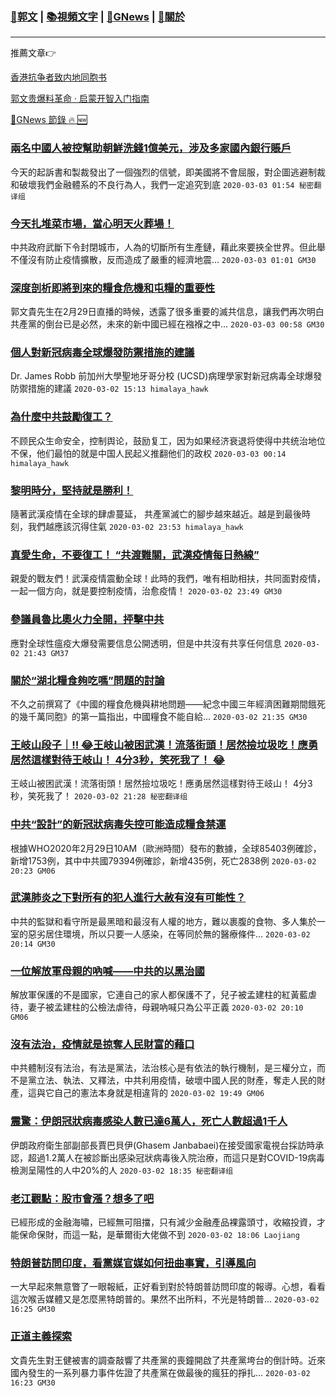 ###  [:eagle:郭文](https://github.com/ourhimalayas/txt) | [:books:視頻文字](https://github.com/ourhimalayas/txt/blob/master/content/README.md) | [:newspaper:GNews](https://github.com/ourhimalayas/txt/blob/master/content/gnews/README.md) | [:pray:關於](https://github.com/ourhimalayas/home/tree/master/about)
---

推薦文章:point_right:

[香港抗争者致内地同胞书](https://github.com/ourhimalayas/news/blob/master/2019/08/a_letter_from_the_hong_kong_people.md)

[郭文贵爆料革命 · 启蒙开智入门指南](https://github.com/ourhimalayas/txt/issues/1)

[:newspaper:GNews 節錄 :fire: :new:](https://github.com/ourhimalayas/txt/blob/master/content/gnews/README.md) 



### [兩名中國人被控幫助朝鮮洗錢1億美元，涉及多家國內銀行賬戶](/content/gnews/1/README.md)

今天的起訴書和製裁發出了一個強烈的信號，即美國將不會屈服，對企圖逃避制裁和破壞我們金融體系的不良行為人，我們一定追究到底  `2020-03-03 01:54 秘密翻译组`

### [今天扎堆菜市場，當心明天火葬場！](/content/gnews/2/README.md)

中共政府武斷下令封閉城市，人為的切斷所有生產鏈，藉此來要挾全世界。但此舉不僅沒有防止疫情擴散，反而造成了嚴重的經濟地震...  `2020-03-03 01:01 GM30`

### [深度剖析即將到來的糧食危機和屯糧的重要性](/content/gnews/3/README.md)

郭文貴先生在2月29日直播的時候，透露了很多重要的滅共信息，讓我們再次明白共產黨的倒台已是必然，未來的新中國已經在襁褓之中...  `2020-03-03 00:58 GM30`

### [個人對新冠病毒全球爆發防禦措施的建議](/content/gnews/4/README.md)

Dr. James Robb 前加州大學聖地牙哥分校 (UCSD)病理學家對新冠病毒全球爆發防禦措施的建議  `2020-03-02 15:13 himalaya_hawk`

### [為什麼中共鼓勵復工？](/content/gnews/5/README.md)

不顾民众生命安全，控制舆论，鼓励复工，因为如果经济衰退将使得中共统治地位不保，他们最怕的就是中国人民起义推翻他们的政权  `2020-03-03 00:14 himalaya_hawk`

### [黎明時分，堅持就是勝利！](/content/gnews/6/README.md)

隨著武漢疫情在全球的肆虐蔓延， 共產黨滅亡的腳步越來越近。越是到最後時刻，我們越應該沉得住氣  `2020-03-02 23:53 himalaya_hawk`

### [真愛生命，不要復工！ “共渡難關，武漢疫情每日熱線”](/content/gnews/7/README.md)

親愛的戰友們！武漢疫情震動全球！此時的我們，唯有相助相扶，共同面對疫情，一起一個方向，就是要控制疫情，治愈疫情！  `2020-03-02 23:49 GM30`

### [參議員魯比奧火力全開，抨擊中共](/content/gnews/8/README.md)

應對全球性瘟疫大爆發需要信息公開透明，但是中共沒有共享任何信息  `2020-03-02 21:43 GM37`

### [關於“湖北糧食夠吃嗎”問題的討論](/content/gnews/9/README.md)

不久之前撰寫了《中國的糧食危機與耕地問題——紀念中國三年經濟困難期間餓死的幾千萬同胞》的第一篇指出，中國糧食不能自給...  `2020-03-02 21:35 GM30`

### [王岐山段子｜‼ ️😂王岐山被困武漢！流落街頭！居然撿垃圾吃！應勇居然這樣對待王岐山！ 4分3秒，笑死我了！ 😂](/content/gnews/10/README.md)

王岐山被困武漢！流落街頭！居然撿垃圾吃！應勇居然這樣對待王岐山！ 4分3秒，笑死我了！  `2020-03-02 21:28 秘密翻译组`

### [中共“設計”的新冠狀病毒失控可能造成糧食禁運](/content/gnews/11/README.md)

根據WHO2020年2月29日10AM（歐洲時間）發布的數據，全球85403例確診，新增1753例，其中中共國79394例確診，新增435例，死亡2838例  `2020-03-02 20:23 GM06`

### [武漢肺炎之下對所有的犯人進行大赦有沒有可能性？](/content/gnews/12/README.md)

中共的監獄和看守所是最黑暗和最沒有人權的地方，難以裹腹的食物、多人集於一室的惡劣居住環境，所以只要一人感染，在等同於無的醫療條件...  `2020-03-02 20:14 GM30`

### [一位解放軍母親的吶喊——中共的以黑治國](/content/gnews/13/README.md)

解放軍保護的不是國家，它連自己的家人都保護不了，兒子被孟建柱的紅黃藍虐待，妻子被孟建柱的公檢法虐待，母親吶喊只為公平正義  `2020-03-02 20:10 GM06`

### [沒有法治，疫情就是掠奪人民財富的藉口](/content/gnews/14/README.md)

中共體制沒有法治，有法是黨法，法治核心是有依法的執行機制，是三權分立，而不是黨立法、執法、又釋法，中共利用疫情，破壞中國人民的財產，奪走人民的財產，這與它自己的憲法本身就是相違背的  `2020-03-02 19:49 GM06`

### [震驚：伊朗冠狀病毒感染人數已達6萬人，死亡人數超過1千人](/content/gnews/15/README.md)

伊朗政府衛生部副部長賈巴貝伊(Ghasem Janbabaei)在接受國家電視台採訪時承認，超過1.2萬人在被診斷出感染冠狀病毒後入院治療，而這只是對COVID-19病毒檢測呈陽性的人中20%的人  `2020-03-02 18:35 秘密翻译组`

### [老江觀點：股市會漲？想多了吧](/content/gnews/16/README.md)

已經形成的金融海嘯，已經無可阻擋，只有減少金融產品裸露頭寸，收縮投資，才能保命保財，而這一點，是華爾街大佬做不到  `2020-03-02 18:06 Laojiang`

### [特朗普訪問印度，看黨媒官媒如何扭曲事實，引導風向](/content/gnews/17/README.md)

一大早起來無意瞥了一眼報紙，正好看到對於特朗普訪問印度的報導。心想，看看這次喉舌媒體又是怎麼黑特朗普的。果然不出所料，不光是特朗普...  `2020-03-02 16:25 GM30`

### [正道主義探索](/content/gnews/18/README.md)

文貴先生對王健被害的調查敲響了共產黨的喪鐘開啟了共產黨垮台的倒計時。近來國內發生的一系列暴力事件佐證了共產黨在做最後的瘋狂的掙扎...  `2020-03-02 16:23 GM30`


